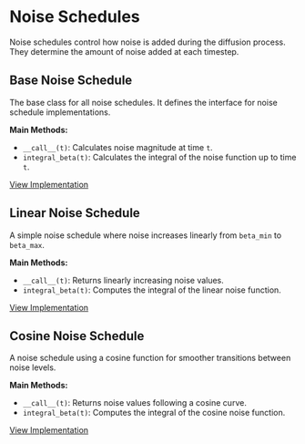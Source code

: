 # Noise Schedules

Noise schedules control how noise is added during the diffusion process. They determine the amount of noise added at each timestep.

## Base Noise Schedule

The base class for all noise schedules. It defines the interface for noise schedule implementations.

**Main Methods:**
- `__call__(t)`: Calculates noise magnitude at time `t`.
- `integral_beta(t)`: Calculates the integral of the noise function up to time `t`.

[View Implementation](base.md)

## Linear Noise Schedule

A simple noise schedule where noise increases linearly from `beta_min` to `beta_max`.

**Main Methods:**
- `__call__(t)`: Returns linearly increasing noise values.
- `integral_beta(t)`: Computes the integral of the linear noise function.

[View Implementation](linear.md)

## Cosine Noise Schedule

A noise schedule using a cosine function for smoother transitions between noise levels.

**Main Methods:**
- `__call__(t)`: Returns noise values following a cosine curve.
- `integral_beta(t)`: Computes the integral of the cosine noise function.

[View Implementation](cosine.md)